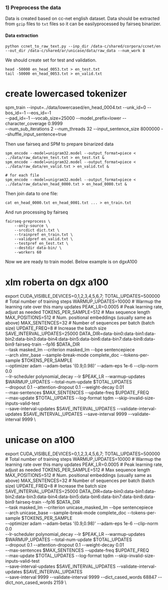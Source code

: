

### 1) Preprocess the data

Data is created based on cc-net english dataset. Data should be extracted from `gzip` files 
to `txt` files so it can be easilyprocessed by fairseq binarizer.

#### Data extraction
```
python ccnet_to_raw_text.py --inp_dir /data-c/shared/corpora/ccnet/en --out_dir /data-c/shared/ar/unicase/data/raw_data --num_work 8
```

We should create set for test and validation.

```shell script
head -50000 en_head_0053.txt > en_test.txt
tail -50000 en_head_0053.txt > en_valid.txt
```


# create lowercased tokenizer

spm_train --input=../data/lowercased/en_head_0004.txt  --unk_id=0 --bos_id=-1 --eos_id=-1 \
--pad_id=-1 --vocab_size=25000 --model_prefix=lower --character_coverage 0.9999 \
--num_sub_iterations 2 --num_threads 32 --input_sentence_size 8000000 --shuffle_input_sentence=true




Then use fairseq and SPM to prepare binarized data
```shell script
spm_encode --model=unigram32.model --output_format=piece < ../data/raw_data/en_test.txt > en_test.txt &
spm_encode --model=unigram32.model --output_format=piece < ../data/raw_data/en_valid.txt > en_valid.txt &

# for each file
spm_encode --model=unigram32.model --output_format=piece < ../data/raw_data/en_head_0000.txt > en_head_0000.txt &
```

Then join data to one file:
```shell script
cat en_head_0000.txt en_head_0001.txt ... > en_train.txt
```

And run processing by fairseq

```shell script
fairseq-preprocess \
    --only-source \
    --srcdict dict.txt \
    --trainpref en_train.txt \
    --validpref en_valid.txt \
    --testpref en_test.txt \
    --destdir data-bin/ \
    --workers 60
```


Now we are ready to train model. Below example is on dgxA100

# xlm roberta on dgx a100
export CUDA_VISIBLE_DEVICES=0,1,2,3,4,5,6,7;
TOTAL_UPDATES=500000    # Total number of training steps
WARMUP_UPDATES=10000    # Warmup the learning rate over this many updates
PEAK_LR=0.0005          # Peak learning rate, adjust as needed
TOKENS_PER_SAMPLE=512   # Max sequence length
MAX_POSITIONS=512       # Num. positional embeddings (usually same as above)
MAX_SENTENCES=32        # Number of sequences per batch (batch size)
UPDATE_FREQ=8           # Increase the batch size
SAVE_INTERVAL_UPDATES=25000
DATA_DIR=data-bin0:data-bin1:data-bin2:data-bin3:data-bin4:data-bin5:data-bin6:data-bin7:data-bin8:data-bin9
fairseq-train --fp16 $DATA_DIR \
        --task masked_lm --criterion masked_lm --bpe sentencepiece \
        --arch xlmr_base --sample-break-mode complete_doc --tokens-per-sample $TOKENS_PER_SAMPLE \
        --optimizer adam --adam-betas '(0.9,0.98)' --adam-eps 1e-6 --clip-norm 0.0 \
        --lr-scheduler polynomial_decay --lr $PEAK_LR --warmup-updates $WARMUP_UPDATES --total-num-update $TOTAL_UPDATES \
        --dropout 0.1 --attention-dropout 0.1 --weight-decay 0.01 \
        --max-sentences $MAX_SENTENCES --update-freq $UPDATE_FREQ \
        --max-update $TOTAL_UPDATES --log-format tqdm --skip-invalid-size-inputs-valid-test \
        --save-interval-updates $SAVE_INTERVAL_UPDATES --validate-interval-updates $SAVE_INTERVAL_UPDATES --save-interval 9999 --validate-interval 9999  \

# unicase on a100
export CUDA_VISIBLE_DEVICES=0,1,2,3,4,5,6,7;
TOTAL_UPDATES=500000    # Total number of training steps
WARMUP_UPDATES=10000    # Warmup the learning rate over this many updates
PEAK_LR=0.0005          # Peak learning rate, adjust as needed
TOKENS_PER_SAMPLE=512   # Max sequence length
MAX_POSITIONS=512       # Num. positional embeddings (usually same as above)
MAX_SENTENCES=32        # Number of sequences per batch (batch size)
UPDATE_FREQ=8           # Increase the batch size
SAVE_INTERVAL_UPDATES=25000
DATA_DIR=data-bin0:data-bin1:data-bin2:data-bin3:data-bin4:data-bin5:data-bin6:data-bin7:data-bin8:data-bin9
fairseq-train --fp16 $DATA_DIR \
        --task masked_lm --criterion unicase_masked_lm --bpe sentencepiece \
        --arch unicase_base --sample-break-mode complete_doc --tokens-per-sample $TOKENS_PER_SAMPLE \
        --optimizer adam --adam-betas '(0.9,0.98)' --adam-eps 1e-6 --clip-norm 0.0 \
        --lr-scheduler polynomial_decay --lr $PEAK_LR --warmup-updates $WARMUP_UPDATES --total-num-update $TOTAL_UPDATES \
        --dropout 0.1 --attention-dropout 0.1 --weight-decay 0.01 \
        --max-sentences $MAX_SENTENCES --update-freq $UPDATE_FREQ \
        --max-update $TOTAL_UPDATES --log-format tqdm --skip-invalid-size-inputs-valid-test \
        --save-interval-updates $SAVE_INTERVAL_UPDATES --validate-interval-updates $SAVE_INTERVAL_UPDATES \
        --save-interval 9999 --validate-interval 9999 --dict_cased_words 68847 --dict_non_cased_words 2159 \
